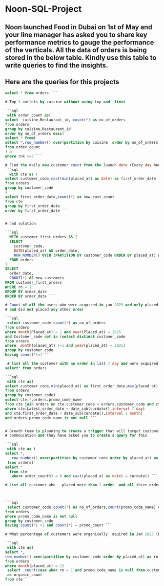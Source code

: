 # Noon-SQL-Project

## Noon launched Food in Dubai on 1st of May and your line manager has asked you to share key performance metrics to gauge the performance of the verticals. All the data of orders is being stored in the below table. Kindly use this table to write queries to find the insights.


## Here are the queries for this projects 

```sql
select * from orders ```

# Top 3 outlets by cuisine without using top and  limit

```sql
 with order_count as(
select  cuisine,Restaurant_id, count(*) as no_of_orders
from orders
group by cuisine,Restaurant_id
order by no_of_orders desc)
select * from(
select *,row_number() over(partition by cuisine  order by no_of_orders desc) as rnk
from order_count
) a
where rnk <=3 ```

# Find the daily new customer count from the launch date (Every day how many new customers are we Acquiring)
```sql
  with cte as (
select customer_code,cast(min(placed_at) as date) as first_order_date
from orders
group by customer_code
)
select first_order_date,count(*) as new_cust_count
from cte 
group by first_order_date
order by first_order_date ```


# 2nd solution

```sql
  WITH customer_first_orders AS (
  SELECT
    customer_code,
    DATE(placed_at) AS order_date,
    ROW_NUMBER() OVER (PARTITION BY customer_code ORDER BY placed_at) AS rn
  FROM orders
)
SELECT
  order_date,
  COUNT(*) AS new_customers
FROM customer_first_orders
WHERE rn = 1
GROUP BY order_date
ORDER BY order_date ```

# Count of all the users who were acquired in jan 2025 and only placed one order in jan
# and did not placed any other order

```sql
 select customer_code,count(*) as no_of_orders
from orders
where month(Placed_at) = 1 and year(Placed_at) = 2025 
and Customer_code not in (select distinct customer_code 
from orders
where  month(placed_at) !=1 and year(placed_at) = 2025) 
group by customer_code
having count(*)=1 ```

 # list all the customer with no order in last 7 day and were acquired one month ago with their first order on promo
select* from orders

```sql
 with cte as( 
select customer_code,min(placed_at) as first_order_date,max(placed_at) as Latest_order_date
from orders 
group by customer_code)
select cte.*,orders.promo_code_name
from cte join orders on cte.customer_code = orders.customer_code and cte.first_order_date = orders.placed_at
where cte.Latest_order_date < date_sub(curdate(),interval 7 day)
and cte.first_order_date < date_sub(curdate(),interval 1 month)
and orders.promo_code_name is not null ```


# Growth team is planning to create a trigger that will target customers after thier every third order with a personalized
# commnucation and they have asked you to create a query for this

```sql
 with cte as (
select *,
   row_number() over(partition by customer_code order by placed_at) as order_count
 from orders)
select * 
  from cte 
   where order_count%3 = 0 and cast(placed_at as date) = curdate() ```

# List all customer who   placed more than 1 order  and all thier orders on a promo only

 

```sql
 select customer_code,count(*) as no_of_orders,count(promo_code_name) as promo_count
from orders
where promo_code_name is not null
group by customer_code
having count(*) >1 and count(*) = promo_count ```

# What percantage of customers were organically  aquired in Jan 2025 (Placed thier first order without promo code)

```sql
 with cte as(
select *,
row_number() over(partition by customer_code order by placed_at) as rn 
from orders
where month(placed_at) = 1)
 select  count(case when rn = 1 and promo_code_name is null then customer_code end)*100.0/count(distinct customer_code)
 as organic_count
from cte ```
  
  

